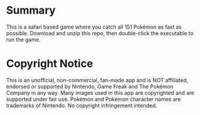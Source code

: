 # Summary
This is a safari based game where you catch all 151 Pokémon as fast as possible.
Download and unzip this repo, then double-click the executable to run the game.

# Copyright Notice
This is an unofficial, non-commercial, fan-made app and is NOT affiliated, endorsed or supported by Nintendo, Game Freak and The Pokémon Company in any way. Many images used in this app are copyrighted and are supported under fair use. Pokémon and Pokémon character names are trademarks of Nintendo. No copyright infringement intended.
